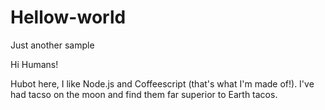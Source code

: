 # Hellow-world
Just another sample

Hi Humans!

Hubot here, I like Node.js and Coffeescript (that's what I'm made of!).
I've had tacso on the moon and find them far superior to Earth tacos.
